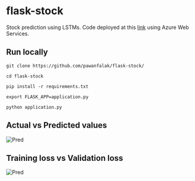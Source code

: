 # flask-stock

Stock prediction using LSTMs. Code deployed at this [link](http://devengersstocking.azurewebsites.net/home) using Azure Web Services.

## Run locally

`git clone https://github.com/pawanfalak/flask-stock/`

`cd flask-stock`

`pip install -r requirements.txt`

`export FLASK_APP=application.py`

`python application.py`

## Actual vs Predicted values
![Pred](https://i.imgur.com/KIREbkO.png)

## Training loss vs Validation loss
![Pred](https://i.imgur.com/zYaXz0Z.png)

